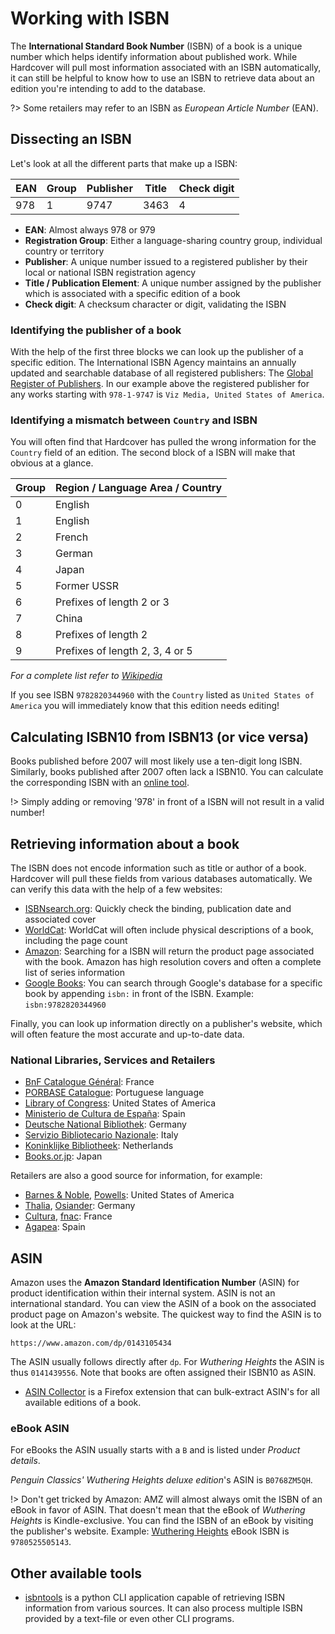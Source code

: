 # Working with ISBN

The **International Standard Book Number** (ISBN) of a book is a unique number
which helps identify information about published work. While Hardcover will
pull most information associated with an ISBN automatically, it can still be
helpful to know how to use an ISBN to retrieve data about an edition you're
intending to add to the database.

?> Some retailers may refer to an ISBN as *European Article Number* (EAN).

## Dissecting an ISBN

Let's look at all the different parts that make up a ISBN:

| EAN | Group | Publisher | Title | Check digit |
| --- | ----- | --------- | ----- | ----------- |
| 978 | 1     | 9747      | 3463  | 4           |

- **EAN**: Almost always 978 or 979
- **Registration Group**: Either a language-sharing country group, individual
country or territory
- **Publisher**: A unique number issued to a registered publisher by their local
or national ISBN registration agency
- **Title / Publication Element**: A unique number assigned by the publisher which is
associated with a specific edition of a book
- **Check digit**: A checksum character or digit, validating the ISBN

### Identifying the publisher of a book

With the help of the first three blocks we can look up the publisher of a
specific edition. The International ISBN Agency maintains an annually updated and searchable database of all registered publishers: The [Global Register of Publishers](https://grp.isbn-international.org/).
In our example above the registered publisher for any works starting with `978-1-9747` is `Viz Media, United States of America`.

### Identifying a mismatch between `Country` and ISBN

You will often find that Hardcover has pulled the wrong information for the
`Country` field of an edition. The second block of a ISBN will make that obvious
at a glance. 

| Group | Region / Language Area / Country     |
| ----- | ------------------------------------ |
| 0     | English                              |
| 1     | English                              |
| 2     | French                               |
| 3     | German                               |
| 4     | Japan                                |
| 5     | Former USSR                          |
| 6     | Prefixes of length 2 or 3            |
| 7     | China                                |
| 8     | Prefixes of length 2                 |
| 9     | Prefixes of length 2, 3, 4 or 5      |

*For a complete list refer to [Wikipedia](https://en.wikipedia.org/wiki/List_of_ISBN_registration_groups)*

If you see ISBN `9782820344960` with the `Country` listed as `United States of
America` you will immediately know that this edition needs editing!

## Calculating ISBN10 from ISBN13 (or vice versa)

Books published before 2007 will most likely use a ten-digit long ISBN. Similarly,
books published after 2007 often lack a ISBN10. You can calculate the
corresponding ISBN with an [online
tool](http://www.hahnlibrary.net/libraries/isbncalc.html).

!> Simply adding or removing '978' in front of a ISBN will not result in a valid number! 

## Retrieving information about a book

The ISBN does not encode information such as title or author of a book.
Hardcover will pull these fields from various databases automatically. We can
verify this data with the help of a few websites:

* [ISBNsearch.org](https://isbnsearch.org): Quickly check the binding,
publication date and associated cover
* [WorldCat](https://search.worldcat.org/): WorldCat will often include physical
descriptions of a book, including the page count
* [Amazon](https://amazon.com): Searching for a ISBN will return the product
page associated with the book. Amazon has high resolution covers and often a
complete list of series information
* [Google Books](https://books.google.com): You can search through Google's
database for a specific book by appending `isbn:` in front of the ISBN. Example:
`isbn:9782820344960`

Finally, you can look up information directly on a publisher's website, which
will often feature the most accurate and up-to-date data.

### National Libraries, Services and Retailers

* [BnF Catalogue Général](https://catalogue.bnf.fr): France
* [PORBASE Catalogue](https://urn.porbase.org): Portuguese language
* [Library of Congress](https://www.loc.gov/): United States of America
* [Ministerio de Cultura de España](https://www.cultura.gob.es/en/cultura/libro/isbn.html): Spain
* [Deutsche National Bibliothek](https://katalog.dnb.de/DE/home.html?v=plist):
Germany
* [Servizio Bibliotecario Nazionale](https://opac.sbn.it/): Italy
* [Koninklijke Bibliotheek](https://www.kb.nl/en/research-find): Netherlands
* [Books.or.jp](https://www.books.or.jp/): Japan

Retailers are also a good source for information, for example:

* [Barnes & Noble](https://www.barnesandnoble.com/), [Powells](https://www.powells.com/): United States of America
* [Thalia](https://www.thalia.de/), [Osiander](https://www.osiander.de/): Germany
* [Cultura](https://www.cultura.com/), [fnac](https://www.fnac.com): France
* [Agapea](https://www.agapea.com/): Spain

## ASIN

Amazon uses the **Amazon Standard Identification Number** (ASIN) for product
identification within their internal system. ASIN is not an international
standard. You can view the ASIN of a book on the associated product page on
Amazon's website. The quickest way to find the ASIN is to look at the URL:

`https://www.amazon.com/dp/0143105434`

The ASIN usually follows directly after `dp`. For *Wuthering Heights* the ASIN
is thus `0141439556`. Note that books are often assigned their ISBN10 as ASIN.

* [ASIN Collector](https://addons.mozilla.org/en-US/firefox/addon/asin-collector/) is a Firefox extension that can bulk-extract ASIN's for all available editions of a book.

### eBook ASIN

For eBooks the ASIN usually starts with a `B` and is listed under *Product
details*.

*Penguin Classics' Wuthering Heights deluxe edition*'s ASIN is `B0768ZM5QH`.

!> Don't get tricked by Amazon: AMZ will almost always omit the ISBN of an eBook
in favor of ASIN. That doesn't mean that the eBook of *Wuthering Heights* is
Kindle-exclusive. You can find the ISBN of an eBook by visiting the publisher's
website. Example: [Wuthering Heights](https://www.penguinrandomhouse.com/books/286389/wuthering-heights-by-emily-bronte/) eBook ISBN is `9780525505143`.

## Other available tools

* [isbntools](https://pypi.org/project/isbntools/) is a python CLI application
capable of retrieving ISBN information from various sources. It can also process
multiple ISBN provided by a text-file or even other CLI programs.
